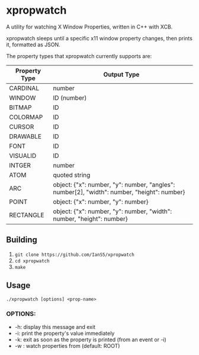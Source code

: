# xpropwatch

A utility for watching X Window Properties, written in C++ with XCB.

xpropwatch sleeps until a specific x11 window property changes, then prints it, formatted as JSON.

The property types that xpropwatch currently supports are:

| Property Type | Output Type                                                                                                                            |
|-----------|-------------------------------------------------------------------------------------------------------------------------------------------|
| CARDINAL  | number                                                                                                              |
| WINDOW    | ID (number)                                                                                                                          |
| BITMAP    | ID                                                                                              |
| COLORMAP  | ID                                                                                           |
| CURSOR    | ID                                                                                            |
| DRAWABLE  | ID                                                                               |
| FONT      | ID                                                                                              |
| VISUALID  | ID                                                                                                             |
| INTGER    | number                                                                                                           |
| ATOM      | quoted string                                                                                            |
| ARC       | object: {"x": number, "y": number, "angles": number[2], "width": number, "height": number} |
| POINT     | object: {"x": number, "y": number}                                                       |
| RECTANGLE | object: {"x": number, "y": number, "width": number, "height": number}                    |


## Building

1. `git clone https://github.com/IanS5/xpropwatch`
2. `cd xpropwatch`
3. `make`

## Usage

`./xpropwatch [options] <prop-name>`

### OPTIONS:

- -h: display this message and exit
- -i: print the property's value immediately
- -k: exit as soon as the property is printed (from an event or -i)
- -w <window>: watch properties from <window> (default: ROOT)
